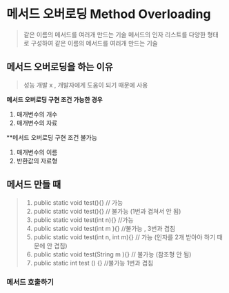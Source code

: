# 메서드 오버로딩 Method Overloading

> 같은 이름의 메서드를 여러개 만드는 기술
> 메서드의 인자 리스트를 다양한 형태로 구성하여 같은 이름의 메서드를 여러개 만드는 기술

## 메서드 오버로딩을 하는 이유 
> 성능 개발 x , 
> 개발자에게 도움이 되기 때문에 사용

**메서드 오버로딩 구현 조건 가능한 경우**
1. 매개변수의 개수
2. 매개변수의 자료

**메서드 오버로딩 구현 조건 불가능
1. 매개변수의 이름
2. 반환값의 자료형 

## 메서드 만들 때
> 1. public static void test(){} // 가능
> 2. public static void test(){} // 불가능 (1번과 겹쳐서 안 됨)
> 3. public static void test(int n){} //가능 
> 4. public static void test(int m ){} //불가능 , 3번과 겹침
> 5. public static void test(int n, int m){} // 가능 (인자를 2개 받아야 하기 때문에 안 겹침)
> 6. public static void test(String m ){} // 불가능 (참조형 안 됨)
> 7. public static int test () {} //불가능 1번과 겹침

### 메서드 호출하기

